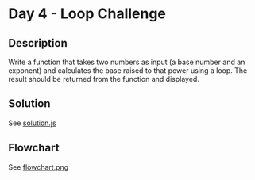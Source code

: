 # Day 4 - Loop Challenge

## Description
Write a function that takes two numbers as input (a base number and an exponent) and calculates the base raised to that power using a loop. The result should be returned from the function and displayed.
## Solution
See [solution.js](./solution.js)

## Flowchart
See [flowchart.png](./flowchart.png)